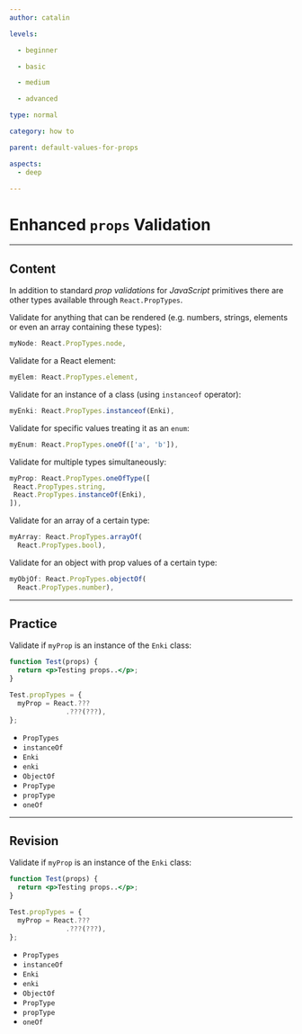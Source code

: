```yaml
---
author: catalin

levels:

  - beginner

  - basic

  - medium

  - advanced

type: normal

category: how to

parent: default-values-for-props

aspects:
  - deep

---
```


# Enhanced `props` Validation

---
## Content

In addition to standard *prop validations* for *JavaScript* primitives there are other types available through `React.PropTypes`.

Validate for anything that can be rendered (e.g. numbers, strings, elements or even an array containing these types):

```jsx
myNode: React.PropTypes.node,
```
Validate for a React element:
```jsx
myElem: React.PropTypes.element,
```
Validate for an instance of a class (using `instanceof` operator):
```jsx
myEnki: React.PropTypes.instanceof(Enki),
```

Validate for specific values treating it as an `enum`:
```jsx
myEnum: React.PropTypes.oneOf(['a', 'b']),
```
Validate for multiple types simultaneously:
```jsx
myProp: React.PropTypes.oneOfType([
 React.PropTypes.string,
 React.PropTypes.instanceOf(Enki),
]),

```
Validate for an array of a certain type:
```jsx
myArray: React.PropTypes.arrayOf(
  React.PropTypes.bool),
```
Validate for an object with prop values of a certain type:
```jsx
myObjOf: React.PropTypes.objectOf(
  React.PropTypes.number),
```

---
## Practice

Validate if `myProp` is an instance of the `Enki` class:
```jsx
function Test(props) {
  return <p>Testing props..</p>;
}

Test.propTypes = {
  myProp = React.???
              .???(???),
};
```

* `PropTypes`
* `instanceOf`
* `Enki`
* `enki`
* `ObjectOf`
* `PropType`
* `propType`
* `oneOf`

---
## Revision

Validate if `myProp` is an instance of the `Enki` class:
```jsx
function Test(props) {
  return <p>Testing props..</p>;
}

Test.propTypes = {
  myProp = React.???
              .???(???),
};
```

* `PropTypes`
* `instanceOf`
* `Enki`
* `enki`
* `ObjectOf`
* `PropType`
* `propType`
* `oneOf`


